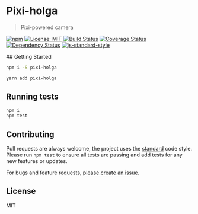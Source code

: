 
# Pixi-holga

> Pixi-powered camera

[![npm](https://img.shields.io/npm/v/pixi-holga.svg?style=flat)](https://www.npmjs.com/package/pixi-holga)
[![License: MIT](https://img.shields.io/badge/License-MIT-yellow.svg)](https://opensource.org/licenses/MIT)
[![Build Status](https://travis-ci.org/mattstyles/pixi-holga.svg?branch=master)](https://travis-ci.org/mattstyles/pixi-holga)
[![Coverage Status](https://coveralls.io/repos/mattstyles/pixi-holga/badge.svg?branch=master&service=github)](https://coveralls.io/github/mattstyles/pixi-holga?branch=master)
[![Dependency Status](https://david-dm.org/mattstyles/pixi-holga.svg)](https://david-dm.org/mattstyles/pixi-holga)
[![js-standard-style](https://img.shields.io/badge/code%20style-standard-brightgreen.svg)](http://standardjs.com/)

## Getting Started

```sh
npm i -S pixi-holga
```

```sh
yarn add pixi-holga
```

## Running tests

```sh
npm i
npm test
```

## Contributing

Pull requests are always welcome, the project uses the [standard](http://standardjs.com) code style. Please run `npm test` to ensure all tests are passing and add tests for any new features or updates.

For bugs and feature requests, [please create an issue](https://github.com/mattstyles/pixi-holga/issues).

## License

MIT
